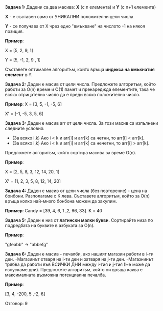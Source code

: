 
**Задача 1:**
Дадени са два масива: **X** (с n елемента) и **Y** (с n+1 елемента)

**X** - е съставен само от УНИКАЛНИ положителни цели числа.

**Y** - се получава от X чрез едно "вмъкване" на числото -1 на някоя позиция.

**Пример**:

X = [5, 2,  9, 1]

Y = [5, -1, 2, 9 , 1]

Съставете оптимален алгоритъм, който връща **индекса на вмъкнатия елемент** в Y.

**Задача 2:**
Даден е масив от цели числа.
Предложете алгоритъм, който работи за O(n) време и O(1) памет и пренареджда елементите,
така че всяко отрицателно число да е преди всяко положително число.

**Пример**:
X = [3, 5, -1, -5, 6]

X' = [-1, -5, 3, 5, 6]

**Задача 3:**
Даден е масив arr от цели числа.
За този масив са изпълнени следните условия:
- (За всяко i,k) Ако i < k и arr[i] и arr[k] са четни, то arr[i] < arr[k]. 
- (За всяко i,k) Ако i < k и аrr[i] и arr[k] са нечетни, то arr[i] > arr[k].

Предложете алгоритъм, който сортира масива за време O(n).

**Пример**:

X = [2, 5, 8, 3, 12, 14, 20, 1]

X' = [1, 2, 3, 5, 8, 12, 14, 20]

**Задача 4:** Даден е масив от цели числа (без повторение) - цена на бонбони.
Разполагаме с K лева. Съставете алгоритъм, който за O(n) връща колко най-много бонбона можем да закупим.

**Пример**:
Candy = [39, 4, 6, 1 ,2, 66, 33]. K = 40


**Задача 5:** Даден е низ от **латински малки букви**. Сортирайте низа по подредбата на буквите в азбуката за O(n).

**Пример**:

"gfeabb" -> "abbefg"

**Задача 6:** Даден е масив - печалби, ако нашият магазин работи в i-ти ден.
-Магазинът отваря на i-ти ден и затваря на j-ти ден.
-Магазнинът трябва да работи във ВСИЧКИ ДНИ между i-тия и j-тия (Не може да изпускаме дни).
Предложете алгоритъм, който ни връща каква е максималната възможна потенциална печалба.

**Пример**:

[3, 4, -200, 5 ,-2, 6] 

Отговор: 9

